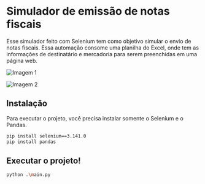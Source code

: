 # Simulador de emissão de notas fiscais

Esse simulador feito com Selenium tem como objetivo simular o envio de notas fiscais. Essa automação consome uma planilha do Excel, onde tem as informações de destinatário e mercadoria para serem preenchidas em uma página web.

![Imagem 1](https://github.com/MatheeusPinheiro/emissao_nfs/assets/78563956/e1a918e9-2de9-4a6f-804b-3e53ca58acbc)

![Imagem 2](https://github.com/MatheeusPinheiro/emissao_nfs/assets/78563956/93cadb49-a0cc-4e47-bf54-bec99fe34726)

## Instalação

Para executar o projeto, você precisa instalar somente o Selenium e o Pandas.


```bash
pip install selenium==3.141.0
pip install pandas
```

## Executar o projeto!
```bash
python .\main.py
```

  
